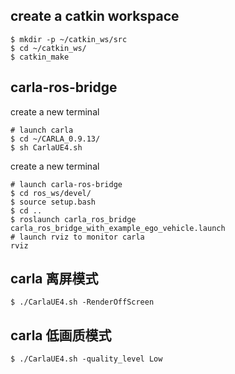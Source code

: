 ## create a catkin workspace

```
$ mkdir -p ~/catkin_ws/src
$ cd ~/catkin_ws/
$ catkin_make
```

## carla-ros-bridge
create a new terminal
```
# launch carla
$ cd ~/CARLA_0.9.13/
$ sh CarlaUE4.sh
```

create a new terminal
```
# launch carla-ros-bridge
$ cd ros_ws/devel/
$ source setup.bash
$ cd ..
$ roslaunch carla_ros_bridge carla_ros_bridge_with_example_ego_vehicle.launch
# launch rviz to monitor carla
rviz
```

## carla 离屏模式

```
$ ./CarlaUE4.sh -RenderOffScreen
```

## carla 低画质模式
```
$ ./CarlaUE4.sh -quality_level Low
```